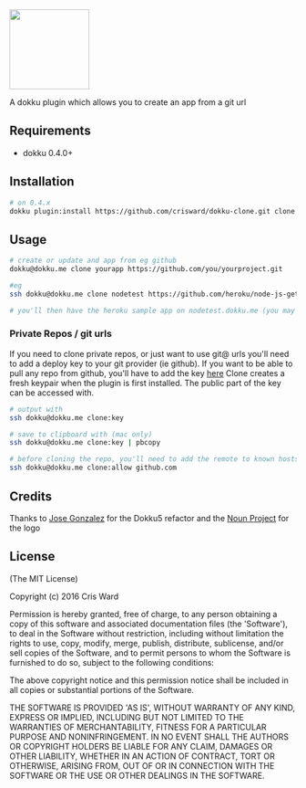 <img src="https://cdn.rawgit.com/crisward/dokku-clone/master/clone-logo.svg" height="140"/>

A dokku plugin which allows you to create an app from a git url


## Requirements

* dokku 0.4.0+

## Installation

```bash
# on 0.4.x
dokku plugin:install https://github.com/crisward/dokku-clone.git clone
```

## Usage

```bash
# create or update and app from eg github
dokku@dokku.me clone yourapp https://github.com/you/yourproject.git

#eg 
ssh dokku@dokku.me clone nodetest https://github.com/heroku/node-js-getting-started.git

# you'll then have the heroku sample app on nodetest.dokku.me (you may have to update your hosts file)
```

### Private Repos / git urls

If you need to clone private repos, or just want to use git@ urls you'll need to add a deploy key to your git provider (ie github).
If you want to be able to pull any repo from github, you'll have to add the key [here](https://github.com/settings/ssh)
Clone creates a fresh keypair when the plugin is first installed. The public part of the key can be accessed with.

```bash
# output with
ssh dokku@dokku.me clone:key

# save to clipboard with (mac only)
ssh dokku@dokku.me clone:key | pbcopy

# before cloning the repo, you'll need to add the remote to known hosts with
ssh dokku@dokku.me clone:allow github.com

```

## Credits

Thanks to [Jose Gonzalez](https://github.com/josegonzalez) for the Dokku5 refactor
and the [Noun Project](https://thenounproject.com/) for the logo


## License

(The MIT License)

Copyright (c) 2016 Cris Ward

Permission is hereby granted, free of charge, to any person obtaining a copy of this software and associated documentation files (the 'Software'), to deal in the Software without restriction, including without limitation the rights to use, copy, modify, merge, publish, distribute, sublicense, and/or sell copies of the Software, and to permit persons to whom the Software is furnished to do so, subject to the following conditions:

The above copyright notice and this permission notice shall be included in all copies or substantial portions of the Software.

THE SOFTWARE IS PROVIDED 'AS IS', WITHOUT WARRANTY OF ANY KIND, EXPRESS OR IMPLIED, INCLUDING BUT NOT LIMITED TO THE WARRANTIES OF MERCHANTABILITY, FITNESS FOR A PARTICULAR PURPOSE AND NONINFRINGEMENT. IN NO EVENT SHALL THE AUTHORS OR COPYRIGHT HOLDERS BE LIABLE FOR ANY CLAIM, DAMAGES OR OTHER LIABILITY, WHETHER IN AN ACTION OF CONTRACT, TORT OR OTHERWISE, ARISING FROM, OUT OF OR IN CONNECTION WITH THE SOFTWARE OR THE USE OR OTHER DEALINGS IN THE SOFTWARE.